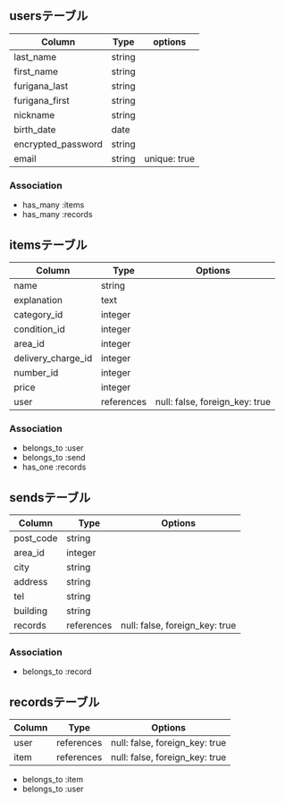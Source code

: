 ## usersテーブル

| Column              | Type                 | options      |
|---------------------|----------------------|--------------|
| last_name           | string               |              |
| first_name          | string               |              |
| furigana_last       | string               |              |
| furigana_first      | string               |              |
| nickname            | string               |              |
| birth_date          | date                 |              |
| encrypted_password  | string               |              |
| email               | string               | unique: true |

### Association
* has_many :items
* has_many :records

## itemsテーブル

| Column              | Type                 | Options                       |
|---------------------|----------------------|-------------------------------|
| name                | string               |                               |
| explanation         | text                 |                               |
| category_id         | integer              |                               |
| condition_id        | integer              |                               |
| area_id             | integer              |                               |
| delivery_charge_id  | integer              |                               |
| number_id           | integer              |                               |
| price               | integer              |                               |
| user                | references           | null: false, foreign_key: true|

### Association
- belongs_to :user
- belongs_to :send
- has_one :records

## sendsテーブル

| Column              | Type                 | Options                       |
|---------------------|----------------------|-------------------------------|
| post_code           | string               |                               |
| area_id             | integer              |                               |
| city                | string               |                               |
| address             | string               |                               |
| tel                 | string               |                               |
| building            | string               |                               | 
| records             | references           | null: false, foreign_key: true|
### Association
- belongs_to :record

## recordsテーブル

| Column              | Type                 | Options                       |
|---------------------|----------------------|-------------------------------|
| user                | references           | null: false, foreign_key: true|
| item                | references           | null: false, foreign_key: true|

- belongs_to :item
- belongs_to :user